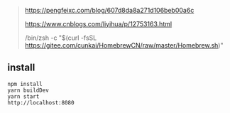 > https://pengfeixc.com/blog/607d8da8a271d106beb00a6c
>
> https://www.cnblogs.com/liyihua/p/12753163.html
>
> /bin/zsh -c "$(curl -fsSL https://gitee.com/cunkai/HomebrewCN/raw/master/Homebrew.sh)"

## install

```
npm install
yarn buildDev
yarn start
http://localhost:8080
```

